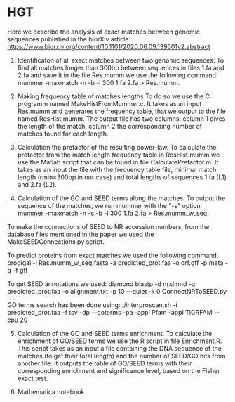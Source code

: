 # HGT
Here we describe the analysis of exact matches between genomic sequences published in the biorXiv article: https://www.biorxiv.org/content/10.1101/2020.06.09.139501v2.abstract

1. Identificaton of all exact matches between two genomic sequences: 
To find all matches longer than 300bp between sequences in files 1.fa and 2.fa and save it in the file Res.mumm we use the following command: 
mummer -maxmatch -n -b -l 300 1.fa 2.fa > Res.mumm.
  
2. Making frequency table of matches lengths 
To do so we use the C programm named MakeHistFromMummer.c. It takes as an input Res.mumm and generates the frequency table, that we output to the file named ResHist.mumm.
The output file has two columns: column 1 gives the length of the match, column 2 the corresponding number of matches found for each length.
    
3. Calculation the prefactor of the resulting power-law. 
To calculate the prefactor from the match length frequency table in ResHist.mumm we use the Matlab script that can be found in file CalculatePrefactor.m. It takes as an input the file with the frequency table file, minimal match length (rmin=300bp in our case) and total lengths of sequences 1.fa (L1) and 2.fa (L2).

4. Calculation of the GO and SEED terms along the matches. 
To output the sequence of the matches, we run mummer with the "-s" option: mummer -maxmatch -n -s -b -l 300 1.fa 2.fa > Res.mumm_w_seq. 

To make the connections of SEED to NR accession numbers, from the database files mentioned in the paper we used the
MakeSEEDConnections.py script.

To predict proteins from exact matches we used the following command:
prodigal -i Res.mumm_w_seq.fasta -a predicted_prot.faa -o orf.gff -p meta -q -f gff

To get SEED annotations we used:
diamond blastp -d nr.dmnd -q predicted_prot.faa -o alignment.txt -p 10 —quiet -k 0 ConnectNRToSEED.py

GO terms search has been done using:
./interproscan.sh -i predicted_prot.faa -f tsv -dp --goterms -pa -appl Pfam -appl TIGRFAM --cpu 20

  
5. Calculation of the GO and SEED terms enrichment. 
To calculate the enrichment of GO/SEED terms we use the R script in file Enrichment.R. This script takes as an input a file containing the DNA sequence of the matches (to get their total length) and the number of SEED/GO hits from another file. It outputs the table of GO/SEED terms with their corresponding enrichment and significance level, based on the Fisher exact test.

6. Mathematica notebook 
